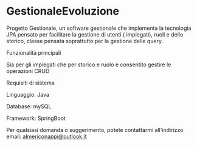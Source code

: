 # GestionaleEvoluzione

Progetto Gestionale, un software gestionale che implementa la tecnologia JPA pensato per facilitare la gestione di utenti ( impiegati), ruoli e dello storico, classe pensata soprattutto per la gestione delle query.

Funzionalità principali

Sia per gli impiegati che per storico e ruolo è consentito gestire le operazioni CRUD

Requisiti di sistema

Linguaggio: Java

Database: mySQL

Framework: SpringBoot

Per qualsiasi domanda o suggerimento, potete contattarmi all'indirizzo email: almericonappi@outlook.it
